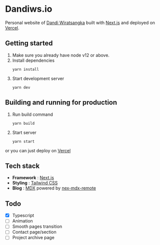 # Dandiws.io

Personal website of [Dandi Wiratsangka](https://dandiws.vercel.app) built with [Next.js](https://nextjs.org/) and deployed on [Vercel](https://vercel.com/).

## Getting started

1. Make sure you already have node v12 or above.
1. Install dependencies
    ```shell
    yarn install
    ```
1. Start development server
    ```shell
    yarn dev
    ```

## Building and running for production

1. Run build command
    ```shell
    yarn build
    ```

1. Start server
    ```shell
    yarn start
    ```

or you can just deploy on [Vercel](https://vercel.com)

## Tech stack

- **Framework** : [Next.js](https://nextjs.org) 
- **Styling** : [Tailwind CSS](https://tailwindcss.com/)
- **Blog** : [MDX](https://mdxjs.com/) powered by [nex-mdx-remote](https://github.com/hashicorp/next-mdx-remote)

## Todo

- [x] Typescript
- [ ] Animation
- [ ] Smooth pages transition
- [ ] Contact page/section
- [ ] Project archive page